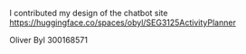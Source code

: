 I contributed my design of the chatbot site https://huggingface.co/spaces/obyl/SEG3125ActivityPlanner

Oliver Byl
300168571
